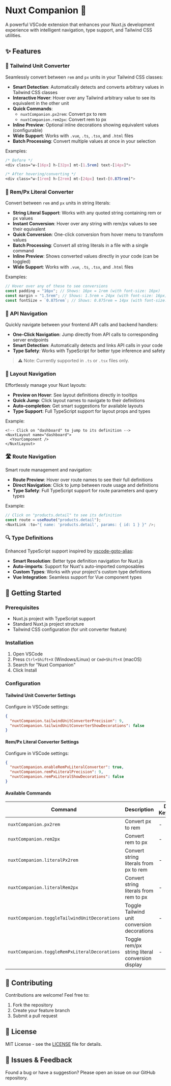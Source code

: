 # Nuxt Companion 🚀

A powerful VSCode extension that enhances your Nuxt.js development experience with intelligent navigation, type support, and Tailwind CSS utilities.

## ✨ Features

### 🎨 Tailwind Unit Converter

Seamlessly convert between `rem` and `px` units in your Tailwind CSS classes:

- **Smart Detection**: Automatically detects and converts arbitrary values in Tailwind CSS classes
- **Interactive Hover**: Hover over any Tailwind arbitrary value to see its equivalent in the other unit
- **Quick Commands**:
  - `nuxtCompanion.px2rem`: Convert px to rem
  - `nuxtCompanion.rem2px`: Convert rem to px
- **Inline Preview**: Optional inline decorations showing equivalent values (configurable)
- **Wide Support**: Works with `.vue`, `.ts`, `.tsx`, and `.html` files
- **Batch Processing**: Convert multiple values at once in your selection

Examples:

```css
/* Before */
<div class="w-[16px] h-[32px] mt-[1.5rem] text-[14px]">

/* After hovering/converting */
<div class="w-[1rem] h-[2rem] mt-[24px] text-[0.875rem]">
```

### 📏 Rem/Px Literal Converter

Convert between `rem` and `px` units in string literals:

- **String Literal Support**: Works with any quoted string containing rem or px values
- **Instant Conversion**: Hover over any string with rem/px values to see their equivalent
- **Quick Conversion**: One-click conversion from hover menu to transform values
- **Batch Processing**: Convert all string literals in a file with a single command
- **Inline Preview**: Shows converted values directly in your code (can be toggled)
- **Wide Support**: Works with `.vue`, `.ts`, `.tsx`, and `.html` files

Examples:

```javascript
// Hover over any of these to see conversions
const padding = "16px"; // Shows: 16px = 1rem (with font-size: 16px)
const margin = "1.5rem"; // Shows: 1.5rem = 24px (with font-size: 16px)
const fontSize = `0.875rem`; // Shows: 0.875rem = 14px (with font-size: 16px)
```

### 🔌 API Navigation

Quickly navigate between your frontend API calls and backend handlers:

- **One-Click Navigation**: Jump directly from API calls to corresponding server endpoints
- **Smart Detection**: Automatically detects and links API calls in your code
- **Type Safety**: Works with TypeScript for better type inference and safety

> ⚠️ Note: Currently supported in `.ts` or `.tsx` files only.

### 📁 Layout Navigation

Effortlessly manage your Nuxt layouts:

- **Preview on Hover**: See layout definitions directly in tooltips
- **Quick Jump**: Click layout names to navigate to their definitions
- **Auto-completion**: Get smart suggestions for available layouts
- **Type Support**: Full TypeScript support for layout props and types

Example:

```vue
<!-- Click on "dashboard" to jump to its definition -->
<NuxtLayout name="dashboard">
  <YourComponent />
</NuxtLayout>
```

### 🛣️ Route Navigation

Smart route management and navigation:

- **Route Preview**: Hover over route names to see their full definitions
- **Direct Navigation**: Click to jump between route usage and definitions
- **Type Safety**: Full TypeScript support for route parameters and query types

Example:

```ts
// Click on "products.detail" to see its definition
const route = useRoute("products.detail");
<NuxtLink :to="{ name: 'products.detail', params: { id: 1 } }" />;
```

### 🔍 Type Definitions

Enhanced TypeScript support inspired by [vscode-goto-alias](https://github.com/antfu/vscode-goto-alias):

- **Smart Resolution**: Better type definition navigation for Nuxt.js
- **Auto-imports**: Support for Nuxt's auto-imported composables
- **Custom Types**: Works with your project's custom type definitions
- **Vue Integration**: Seamless support for Vue component types

## 🚀 Getting Started

### Prerequisites

- Nuxt.js project with TypeScript support
- Standard Nuxt.js project structure
- Tailwind CSS configuration (for unit converter feature)

### Installation

1. Open VSCode
2. Press `Ctrl+Shift+X` (Windows/Linux) or `Cmd+Shift+X` (macOS)
3. Search for "Nuxt Companion"
4. Click Install

### Configuration

#### Tailwind Unit Converter Settings

Configure in VSCode settings:

```json
{
  "nuxtCompanion.tailwindUnitConverterPrecision": 9,
  "nuxtCompanion.tailwindUnitConverterShowDecorations": false
}
```

#### Rem/Px Literal Converter Settings

Configure in VSCode settings:

```json
{
  "nuxtCompanion.enableRemPxLiteralConverter": true,
  "nuxtCompanion.remPxLiteralPrecision": 9,
  "nuxtCompanion.remPxLiteralShowDecorations": false
}
```

#### Available Commands

| Command                                       | Description                                     | Default Keybinding |
| --------------------------------------------- | ----------------------------------------------- | ------------------ |
| `nuxtCompanion.px2rem`                        | Convert px to rem                               | -                  |
| `nuxtCompanion.rem2px`                        | Convert rem to px                               | -                  |
| `nuxtCompanion.literalPx2rem`                 | Convert string literals from px to rem          | -                  |
| `nuxtCompanion.literalRem2px`                 | Convert string literals from rem to px          | -                  |
| `nuxtCompanion.toggleTailwindUnitDecorations` | Toggle Tailwind unit conversion decorations     | -                  |
| `nuxtCompanion.toggleRemPxLiteralDecorations` | Toggle rem/px string literal conversion display | -                  |

## 🤝 Contributing

Contributions are welcome! Feel free to:

1. Fork the repository
2. Create your feature branch
3. Submit a pull request

## 📄 License

MIT License - see the [LICENSE](LICENSE) file for details.

## 🐛 Issues & Feedback

Found a bug or have a suggestion? Please open an issue on our GitHub repository.
